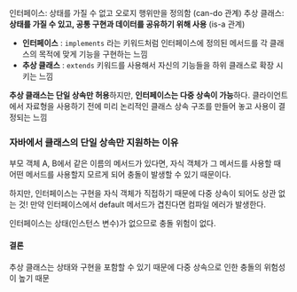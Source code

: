 인터페이스: 상태를 가질 수 없고 오로지 행위만을 정의함 (can-do 관계)
추상 클래스: **상태를 가질 수 있고, 공통 구현과 데이터를 공유하기 위해 사용** (is-a 관계)
- **인터페이스** : `implements` 라는 키워드처럼 인터페이스에 정의된 메서드를 각 클래스의 목적에 맞게 기능을 구현하는 느낌
- **추상 클래스** : `extends` 키워드를 사용해서 자신의 기능들을 하위 클래스로 확장 시키는 느낌

**추상 클래스는 단일 상속만 허용**하지만, **인터페이스는 다중 상속이 가능**하다.
클라이언트에서 자료형을 사용하기 전에 미리 논리적인 클래스 상속 구조를 만들어 놓고 사용이 결정되는 느낌

### 자바에서 클래스의 단일 상속만 지원하는 이유
부모 객체 A, B에서 같은 이름의 메서드가 있다면, 자식 객체가 그 메서드를 사용할 때 어떤 메서드를 사용할지 모르게 되어 충돌이 발생할 수 있기 때문이다.

하지만, 인터페이스는 구현을 자식 객체가 직접하기 때문에 다중 상속이 되어도 상관 없는 것!
만약 인터페이스에서 default 메서드가 겹친다면 컴파일 에러가 발생한다.

인터페이스는 상태(인스턴스 변수)가 없으므로 충돌 위험이 없다.
#### 결론
추상 클래스는 상태와 구현을 포함할 수 있기 때문에 다중 상속으로 인한 충돌의 위험성이 높기 때문